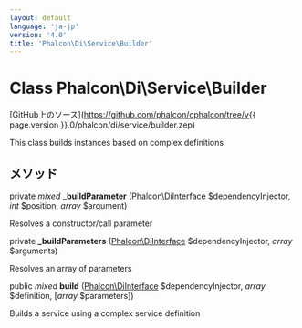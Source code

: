 ```yaml
---
layout: default
language: 'ja-jp'
version: '4.0'
title: 'Phalcon\Di\Service\Builder'
---
```


# Class **Phalcon\Di\Service\Builder**

[GitHub上のソース](https://github.com/phalcon/cphalcon/tree/v{{ page.version }}.0/phalcon/di/service/builder.zep)

This class builds instances based on complex definitions

## メソッド

private *mixed* **_buildParameter** ([Phalcon\DiInterface](Phalcon_DiInterface) $dependencyInjector, *int* $position, *array* $argument)

Resolves a constructor/call parameter

private **_buildParameters** ([Phalcon\DiInterface](Phalcon_DiInterface) $dependencyInjector, *array* $arguments)

Resolves an array of parameters

public *mixed* **build** ([Phalcon\DiInterface](Phalcon_DiInterface) $dependencyInjector, *array* $definition, [*array* $parameters])

Builds a service using a complex service definition